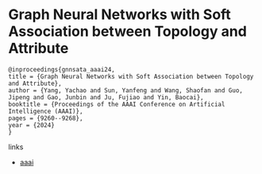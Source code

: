 # Graph Neural Networks with Soft Association between Topology and Attribute

```
@inproceedings{gnnsata_aaai24,
title = {Graph Neural Networks with Soft Association between Topology and Attribute},
author = {Yang, Yachao and Sun, Yanfeng and Wang, Shaofan and Guo, Jipeng and Gao, Junbin and Ju, Fujiao and Yin, Baocai},
booktitle = {Proceedings of the AAAI Conference on Artificial Intelligence (AAAI)},
pages = {9260--9268},
year = {2024}
}
```

links
- [aaai](https://ojs.aaai.org/index.php/AAAI/article/view/28778)
